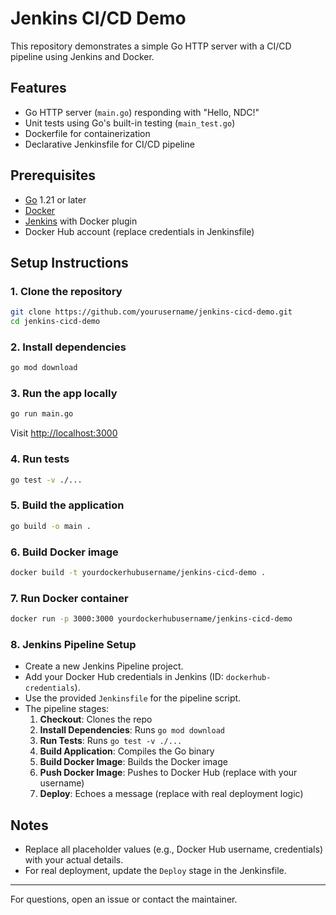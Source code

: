 # Jenkins CI/CD Demo

This repository demonstrates a simple Go HTTP server with a CI/CD pipeline using Jenkins and Docker.

## Features
- Go HTTP server (`main.go`) responding with "Hello, NDC!"
- Unit tests using Go's built-in testing (`main_test.go`)
- Dockerfile for containerization
- Declarative Jenkinsfile for CI/CD pipeline

## Prerequisites
- [Go](https://golang.org/) 1.21 or later
- [Docker](https://www.docker.com/)
- [Jenkins](https://www.jenkins.io/) with Docker plugin
- Docker Hub account (replace credentials in Jenkinsfile)

## Setup Instructions

### 1. Clone the repository
```sh
git clone https://github.com/yourusername/jenkins-cicd-demo.git
cd jenkins-cicd-demo
```

### 2. Install dependencies
```sh
go mod download
```

### 3. Run the app locally
```sh
go run main.go
```
Visit [http://localhost:3000](http://localhost:3000)

### 4. Run tests
```sh
go test -v ./...
```

### 5. Build the application
```sh
go build -o main .
```

### 6. Build Docker image
```sh
docker build -t yourdockerhubusername/jenkins-cicd-demo .
```

### 7. Run Docker container
```sh
docker run -p 3000:3000 yourdockerhubusername/jenkins-cicd-demo
```

### 8. Jenkins Pipeline Setup
- Create a new Jenkins Pipeline project.
- Add your Docker Hub credentials in Jenkins (ID: `dockerhub-credentials`).
- Use the provided `Jenkinsfile` for the pipeline script.
- The pipeline stages:
  1. **Checkout**: Clones the repo
  2. **Install Dependencies**: Runs `go mod download`
  3. **Run Tests**: Runs `go test -v ./...`
  4. **Build Application**: Compiles the Go binary
  5. **Build Docker Image**: Builds the Docker image
  6. **Push Docker Image**: Pushes to Docker Hub (replace with your username)
  7. **Deploy**: Echoes a message (replace with real deployment logic)

## Notes
- Replace all placeholder values (e.g., Docker Hub username, credentials) with your actual details.
- For real deployment, update the `Deploy` stage in the Jenkinsfile.

---

For questions, open an issue or contact the maintainer.
